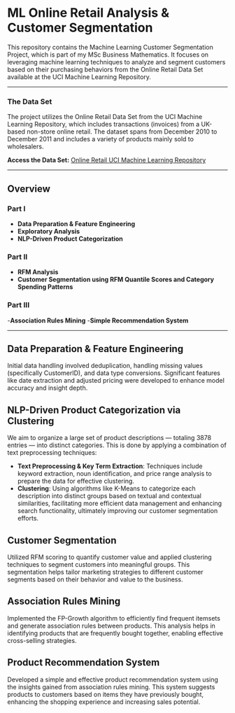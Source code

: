 # ML Online Retail Analysis & Customer Segmentation

This repository contains the Machine Learning Customer Segmentation Project, which is part of my MSc Business Mathematics. 
It focuses on leveraging machine learning techniques to analyze and segment customers based on their purchasing behaviors from the Online Retail Data Set available at the UCI Machine Learning Repository.

***

### The Data Set

The project utilizes the Online Retail Data Set from the UCI Machine Learning Repository, which includes transactions (invoices) from a UK-based non-store online retail. 
The dataset spans from December 2010 to December 2011 and includes a variety of products mainly sold to wholesalers.

**Access the Data Set:** [Online Retail UCI Machine Learning Repository](https://archive.ics.uci.edu/ml/datasets/Online+Retail)

***

## Overview

### Part I
- **Data Preparation & Feature Engineering**
-  **Exploratory Analysis**
-  **NLP-Driven Product Categorization**

### Part II
- **RFM Analysis**
- **Customer Segmentation using RFM Quantile Scores and Category Spending Patterns**

### Part III
-**Association Rules Mining** 
-**Simple Recommendation System**

***

## Data Preparation & Feature Engineering

Initial data handling involved deduplication, handling missing values (specifically CustomerID), and data type conversions. Significant features like date extraction and adjusted pricing were developed to enhance model accuracy and insight depth.

## NLP-Driven Product Categorization via Clustering

We aim to organize a large set of product descriptions — totaling 3878 entries — into distinct categories. This is done by applying a combination of text preprocessing techniques:
- **Text Preprocessing & Key Term Extraction**: Techniques include keyword extraction, noun identification, and price range analysis to prepare the data for effective clustering.
- **Clustering**: Using algorithms like K-Means to categorize each description into distinct groups based on textual and contextual similarities, facilitating more efficient data management and enhancing search functionality, ultimately improving our customer segmentation efforts.

## Customer Segmentation

Utilized RFM scoring to quantify customer value and applied clustering techniques to segment customers into meaningful groups. This segmentation helps tailor marketing strategies to different customer segments based on their behavior and value to the business.

## Association Rules Mining

Implemented the FP-Growth algorithm to efficiently find frequent itemsets and generate association rules between products. This analysis helps in identifying products that are frequently bought together, enabling effective cross-selling strategies.

## Product Recommendation System

Developed a simple and effective product recommendation system using the insights gained from association rules mining. This system suggests products to customers based on items they have previously bought, enhancing the shopping experience and increasing sales potential.
